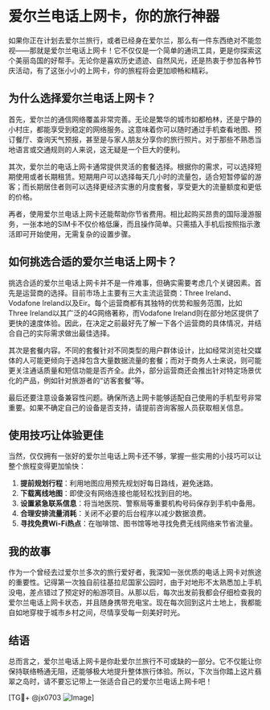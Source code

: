 # 爱尔兰电话上网卡，你的旅行神器

如果你正在计划去爱尔兰旅行，或者已经身在爱尔兰，那么有一件东西绝对不能忽视——那就是爱尔兰电话上网卡！它不仅仅是一个简单的通讯工具，更是你探索这个美丽岛国的好帮手。无论你是喜欢历史遗迹、自然风光，还是热衷于参加各种节庆活动，有了这张小小的上网卡，你的旅程将会更加顺畅和精彩。

## 为什么选择爱尔兰电话上网卡？

首先，爱尔兰的通信网络覆盖非常完善。无论是繁华的城市如都柏林，还是宁静的小村庄，都能享受到稳定的网络服务。这意味着你可以随时通过手机查看地图、预订餐厅、查询天气预报，甚至是与家人朋友分享你的旅行照片。对于那些不熟悉当地语言或交通规则的人来说，这无疑是一个巨大的便利。

其次，爱尔兰的电话上网卡通常提供灵活的套餐选择。根据你的需求，可以选择短期使用或者长期租赁。短期用户可以选择每天几小时的流量包，适合短暂停留的游客；而长期居住者则可以选择更经济实惠的月度套餐，享受更大的流量额度和更低的价格。

再者，使用爱尔兰电话上网卡还能帮助你节省费用。相比起购买昂贵的国际漫游服务，一张本地的SIM卡不仅价格低廉，而且操作简单。只需插入手机后按照指示激活即可开始使用，无需复杂的设置步骤。

## 如何挑选合适的爱尔兰电话上网卡？

挑选合适的爱尔兰电话上网卡并不是一件难事，但确实需要考虑几个关键因素。首先是运营商的选择。目前市场上主要有三大主流运营商：Three Ireland、Vodafone Ireland以及Eir。每个运营商都有其独特的优势和服务范围，比如Three Ireland以其广泛的4G网络著称，而Vodafone Ireland则在部分地区提供了更快的速度体验。因此，在决定之前最好先了解一下各个运营商的具体情况，并结合自己的实际需求做出最佳选择。

其次是套餐内容。不同的套餐针对不同类型的用户群体设计，比如经常浏览社交媒体的人可能更倾向于选择包含大量数据流量的套餐；而对于商务人士来说，则可能更关注通话质量和短信功能是否齐全。此外，部分运营商还会推出针对特定场景优化的产品，例如针对旅游者的“访客套餐”等。

最后还要注意设备兼容性问题。确保所选上网卡能够适配自己使用的手机型号非常重要。如果不确定自己的设备是否支持，请提前咨询客服人员获取相关信息。

## 使用技巧让体验更佳

当然，仅仅拥有一张好的爱尔兰电话上网卡还不够，掌握一些实用的小技巧可以让整个旅程变得更加愉快：

1. **提前规划行程**：利用地图应用预先规划好每日路线，避免迷路。
2. **下载离线地图**：即使没有网络连接也能轻松找到目的地。
3. **设置紧急联系信息**：将当地医院、警察局等重要机构号码保存到手机中备用。
4. **合理安排流量消耗**：关闭不必要的后台程序以减少数据浪费。
5. **寻找免费Wi-Fi热点**：在咖啡馆、图书馆等地寻找免费无线网络来节省流量。

## 我的故事

作为一个曾经去过爱尔兰多次的旅行爱好者，我深知一张优质的电话上网卡对旅途的重要性。记得第一次独自前往基拉尼国家公园时，由于对地形不太熟悉加上手机没电，差点错过了预定好的船游项目。从那以后，每次出发前我都会仔细检查我的爱尔兰电话上网卡状态，并且随身携带充电宝。现在每次回到这片土地上，我都能自如地穿梭于城市乡村之间，尽情享受每一刻美好时光。

## 结语

总而言之，爱尔兰电话上网卡是你赴爱尔兰旅行不可或缺的一部分。它不仅能让你保持联络畅通无阻，还能够极大地提升整体旅行体验。所以，下次当你踏上这片翡翠之岛时，请不要忘记带上一张适合自己的爱尔兰电话上网卡吧！

[TG💪+ @jx0703 ![Image](https://github.com/user-attachments/assets/dbca1d08-cadb-493c-b0ec-ad6f7a83f270)]